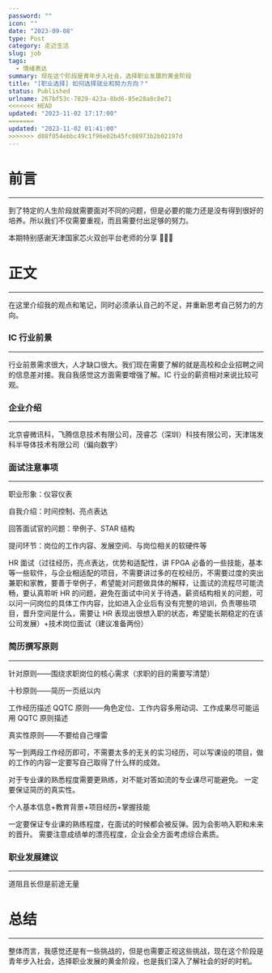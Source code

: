 ```yaml
---
password: ""
icon: ""
date: "2023-09-08"
type: Post
category: 走近生活
slug: job
tags:
  - 情绪表达
summary: 现在这个阶段是青年步入社会，选择职业发展的黄金阶段
title: "[职业选择] 如何选择就业和努力方向？"
status: Published
urlname: 267bf53c-7829-423a-8bd6-85e28a8c8e71
<<<<<<< HEAD
updated: "2023-11-02 17:17:00"
=======
updated: "2023-11-02 01:41:00"
>>>>>>> d88f054ebbc49c1f96e02b45fc08973b2b02197d
---
```


# 前言

---

到了特定的人生阶段就需要面对不同的问题，但是必要的能力还是没有得到很好的培养。所以我们不仅需要重视，而且需要付出足够的努力。

本期特别感谢天津国家芯火双创平台老师的分享 🌺🌺🌺

# 正文

---

在这里介绍我的观点和笔记，同时必须承认自己的不足，并重新思考自己努力的方向。

### IC 行业前景

---

行业前景需求很大，人才缺口很大。我们现在需要了解的就是高校和企业招聘之间的信息差对接。我自我感觉这方面需要增强了解。IC 行业的薪资相对来说比较可观。

### 企业介绍

---

北京睿微讯科，飞腾信息技术有限公司，茂睿芯（深圳）科技有限公司，天津瑞发科半导体技术有限公司（偏向数字）

### 面试注意事项

---

职业形象：仪容仪表

自我介绍：时间控制、亮点表达

回答面试官的问题：举例子、STAR 结构

提问环节：岗位的工作内容、发展空间、与岗位相关的软硬件等

HR 面试（过往经历，亮点表达，优势和适配性，讲 FPGA 必备的一些技能，基本等一些软件，与企业相适配的项目，不需要讲过多的在校经历，不需要过度的突出兼职和家教，要善于举例子，希望能对问题做具体的解释，让面试的流程尽可能流畅，要认真聆听 HR 的问题，避免在面试中问关于待遇，薪资结构相关的问题，可以问一问岗位的具体工作内容，比如进入企业后有没有完整的培训，负责哪些项目，晋升空间是什么，需要让 HR 表现出很想入职的状态，希望能长期稳定的在该公司发展）+技术岗位面试（建议准备两份）

### 简历撰写原则

---

针对原则——围绕求职岗位的核心需求（求职的目的需要写清楚）

十秒原则——简历一页纸以内

工作经历描述 QQTC 原则——角色定位、工作内容多用动词、工作成果尽可能运用 QQTC 原则描述

真实性原则——不要给自己埋雷

写一到两段工作经历即可，不需要太多的无关的实习经历，可以写课设的项目，做的工作的内容一定要写自己取得了什么样的成效。

对于专业课的熟悉程度需要更熟练，对不能对答如流的专业课尽可能避免。
一定要保证简历的真实性。

个人基本信息+教育背景+项目经历+掌握技能

一定要保证专业课的熟练程度，在面试的时候都会被反弹。因为会影响入职和未来的晋升。
需要注意成绩单的漂亮程度，企业会全方面考虑综合素质。

### 职业发展建议

---

道阻且长但是前途无量

# 总结

---

整体而言，我感觉还是有一些挑战的，但是也需要正视这些挑战，现在这个阶段是青年步入社会，选择职业发展的黄金阶段，也是我们深入了解社会的好的时机。
